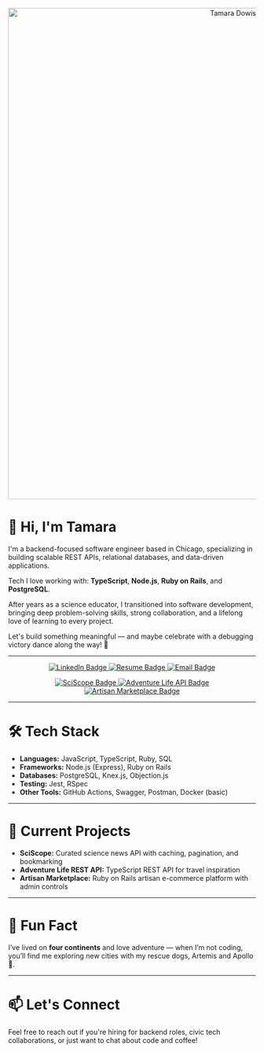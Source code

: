 <p align="center">
  <img src="https://github.com/user-attachments/assets/13f8168a-3308-48e4-9c90-e1215ca0c4ef" alt="Tamara Dowis GitHub Banner" width=1000"/>
</p>

# 👋 Hi, I'm Tamara

I'm a backend-focused software engineer based in Chicago, specializing in building scalable REST APIs, relational databases, and data-driven applications.

Tech I love working with: **TypeScript**, **Node.js**, **Ruby on Rails**, and **PostgreSQL**.

After years as a science educator, I transitioned into software development, bringing deep problem-solving skills, strong collaboration, and a lifelong love of learning to every project.

Let's build something meaningful — and maybe celebrate with a debugging victory dance along the way! 🎉

---

<p align="center">
  <a href="https://www.linkedin.com/in/tamara-dowis/" target="_blank">
    <img src="https://img.shields.io/badge/LinkedIn-Tamara%20Dowis-0077B5?style=for-the-badge&logo=linkedin&logoColor=white" alt="LinkedIn Badge"/>
  </a>
  <a href="https://wanderlust-create.github.io/resume/TamaraDowis_SoftwareEngineer_Resume.pdf" target="_blank">
    <img src="https://img.shields.io/badge/Resume-View-8E7CC3?style=for-the-badge&logo=readthedocs&logoColor=white" alt="Resume Badge"/>
  </a>
  <a href="mailto:tamara.dowis@gmail.com" target="_blank">
    <img src="https://img.shields.io/badge/Email-Contact-F08080?style=for-the-badge&logo=gmail&logoColor=white" alt="Email Badge"/>
  </a>
</p>

<p align="center">
  <a href="https://github.com/wanderlust-create/sciscope" target="_blank">
    <img src="https://img.shields.io/badge/SciScope-A78BFA?style=for-the-badge" alt="SciScope Badge"/>
  </a>
  <a href="https://github.com/wanderlust-create/adventure-life-REST-API" target="_blank">
    <img src="https://img.shields.io/badge/Adventure%20Life%20API-5FD0A4?style=for-the-badge" alt="Adventure Life API Badge"/>
  </a>
  <a href="https://github.com/wanderlust-create/artisan_marketplace" target="_blank">
    <img src="https://img.shields.io/badge/Artisan%20Marketplace-F4D06F?style=for-the-badge" alt="Artisan Marketplace Badge"/>
  </a>
</p>


---

# 🛠️ Tech Stack

- **Languages:** JavaScript, TypeScript, Ruby, SQL
- **Frameworks:** Node.js (Express), Ruby on Rails
- **Databases:** PostgreSQL, Knex.js, Objection.js
- **Testing:** Jest, RSpec
- **Other Tools:** GitHub Actions, Swagger, Postman, Docker (basic)

---

# 🚀 Current Projects

- **SciScope:** Curated science news API with caching, pagination, and bookmarking
- **Adventure Life REST API:** TypeScript REST API for travel inspiration
- **Artisan Marketplace:** Ruby on Rails artisan e-commerce platform with admin controls

---

# 🌟 Fun Fact

I’ve lived on **four continents** and love adventure — when I’m not coding, you’ll find me exploring new cities with my rescue dogs, Artemis and Apollo 🐾.

---

# 📫 Let's Connect

Feel free to reach out if you're hiring for backend roles, civic tech collaborations, or just want to chat about code and coffee!
